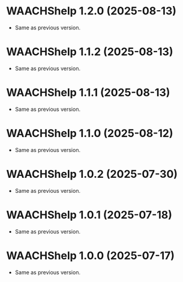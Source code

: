 <!-- NEWS.md is maintained by https://cynkra.github.io/fledge, do not edit -->

# WAACHShelp 1.2.0 (2025-08-13)

- Same as previous version.


# WAACHShelp 1.1.2 (2025-08-13)

- Same as previous version.


# WAACHShelp 1.1.1 (2025-08-13)

- Same as previous version.


# WAACHShelp 1.1.0 (2025-08-12)

- Same as previous version.


# WAACHShelp 1.0.2 (2025-07-30)

- Same as previous version.


# WAACHShelp 1.0.1 (2025-07-18)

- Same as previous version.


# WAACHShelp 1.0.0 (2025-07-17)

- Same as previous version.


